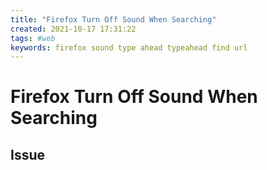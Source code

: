 ```yaml
---
title: "Firefox Turn Off Sound When Searching"
created: 2021-10-17 17:31:22
tags: #web
keywords: firefox sound type ahead typeahead find url
---
```


# Firefox Turn Off Sound When Searching

## Issue
